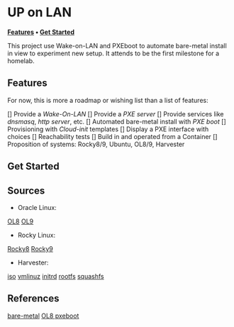 # UP on LAN

**[Features](#features) • [Get Started](#get-started)**

This project use Wake-on-LAN and PXEboot to automate bare-metal install in view to experiment new setup. It attends to be the first milestone for a homelab.

## Features

For now, this is more a roadmap or wishing list than a list of features:

[] Provide a *Wake-On-LAN*
[] Provide a *PXE server*
[] Provide services like *dnsmasq*, *http server*, etc.
[] Automated bare-metal install with *PXE boot*
[] Provisioning with *Cloud-init* templates
[] Display a PXE interface with choices
[] Reachability tests
[] Build in and operated from a Container
[] Proposition of systems: Rocky8/9, Ubuntu, OL8/9, Harvester   

## Get Started



## Sources 

* Oracle Linux:

[OL8](https://yum.oracle.com/ISOS/OracleLinux/OL8/u10/x86_64/OracleLinux-R8-U10-x86_64-boot.iso)
[OL9](https://yum.oracle.com/ISOS/OracleLinux/OL9/u5/x86_64/OracleLinux-R9-U5-x86_64-dvd.iso)


* Rocky Linux:

[Rocky8](https://download.rockylinux.org/pub/rocky/8/isos/x86_64/Rocky-8.10-x86_64-boot.iso)
[Rocky9](https://download.rockylinux.org/pub/rocky/9/isos/x86_64/Rocky-9.5-x86_64-boot.iso)


* Harvester:

[iso](https://releases.rancher.com/harvester/v1.5.0/harvester-v1.5.0-amd64.iso)
[vmlinuz](https://releases.rancher.com/harvester/v1.5.0/harvester-v1.5.0-vmlinuz-amd64)
[initrd](https://releases.rancher.com/harvester/v1.5.0/harvester-v1.5.0-initrd-amd64)
[rootfs](https://releases.rancher.com/harvester/v1.5.0/harvester-v1.5.0-rootfs-amd64.squashfs)
[squashfs](https://releases.rancher.com/harvester/v1.5.0/harvester-v1.5.0-rootfs-amd64.squashfs)


## References

[bare-metal](https://www.jimangel.io/posts/automate-ubuntu-22-04-lts-bare-metal/)
[OL8 pxeboot](https://github.com/laspavel/pxe-boot)